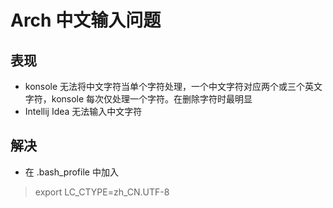 # Arch 中文输入问题
##  表现
 * konsole 无法将中文字符当单个字符处理，一个中文字符对应两个或三个英文字符，konsole 每次仅处理一个字符。在删除字符时最明显
 * Intellij Idea 无法输入中文字符
## 解决
 * 在 .bash_profile 中加入
 > export LC_CTYPE=zh_CN.UTF-8
